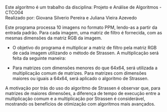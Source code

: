 Este algoritmo é um trabalho da disciplina: Projeto e Análise de Algoritmos - CTCO04  
Realizado por: Giovana Silverio Pereira e Juliana Vieira Azevedo

Este programa processa 10 imagens no formato PPM, lendo-as a partir da entrada padrão. Para cada imagem, uma matriz de filtro é fornecida, com as mesmas dimensões da matriz RGB da imagem.

* O objetivo do programa é multiplicar a matriz de filtro pela matriz RGB de cada imagem utilizando o método de Strassen. A multiplicação será feita da seguinte maneira:

* Para matrizes com dimensões menores do que 64x64, será utilizada a multiplicação comum de matrizes.
Para matrizes com dimensões maiores ou iguais a 64x64, será aplicado o algoritmo de Strassen.

A motivação por trás do uso do algoritmo de Strassen é observar que, para matrizes de maiores dimensões, a diferença de tempo de execução entre a multiplicação comum e a multiplicação por Strassen é considerável, mostrando os benefícios de otimização com algoritmos mais avançados.




